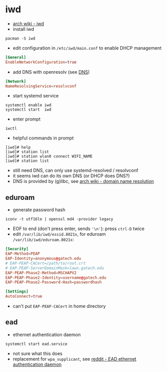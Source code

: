 # iwd

- [arch wiki - iwd](https://wiki.archlinux.org/title/Iwd)
- install iwd

```shell
pacman -S iwd
```

- edit configuration in `/etc/iwd/main.conf` to enable DHCP management

```conf
[General]
EnableNetworkConfiguration=true
```

- add DNS with openresolv (see [DNS](/os/arch/post-install/internet.md#dns))

```conf
[Network]
NameResolvingService=resolvconf
```

- start systemd service

```shell
systemctl enable iwd
systemctl start  iwd
```

- enter prompt

```shell
iwctl
```

- helpful commands in prompt

```shell
[iwd]# help
[iwd]# station list
[iwd]# station wlan0 connect WIFI_NAME
[iwd]# station list
```

- still need DNS, can only use systemd-resolved / resolvconf
- it seems iwd can do its own DNS (or DHCP does DNS?)
- DNS is provided by (g)libc, see [arch wiki - domain name resolution](https://wiki.archlinux.org/title/Domain_name_resolution#Glibc_resolver)

## eduroam

- generate password hash

```shell
iconv -t utf16le | openssl md4 -provider legacy
```

- EOF to end (don't press enter, sends `'\n'`): press `ctrl-D` twice
- edit `/var/lib/iwd/essid.8021x`, for eduroam `/var/lib/iwd/eduroam.8021x`:

```conf
[Security]
EAP-Method=PEAP
EAP-Identity=anonymous@gatech.edu
# EAP-PEAP-CACert=/path/to/root.crt
# EAP-PEAP-ServerDomainMask=lawn.gatech.edu
EAP-PEAP-Phase2-Method=MSCHAPV2
EAP-PEAP-Phase2-Identity=username@gatech.edu
EAP-PEAP-Phase2-Password-Hash=passwordhash

[Settings]
AutoConnect=true
```

- can't put `EAP-PEAP-CACert` in home directory

## ead

- ethernet authentication daemon

```shell
systemctl start ead.service
```

- not sure what this does
- replacement for `wpa_supplicant`, see
  [reddit - EAD ethernet authentication daemon](https://www.reddit.com/r/voidlinux/comments/u4kmjo/ead_ethernet_authentication_daemon/)
